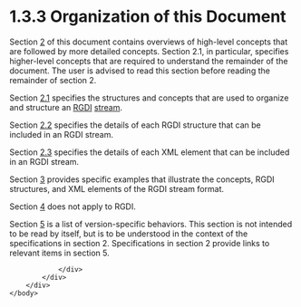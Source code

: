 <html dir="LTR" xmlns:mshelp="http://msdn.microsoft.com/mshelp" xmlns:ddue="http://ddue.schemas.microsoft.com/authoring/2003/5" xmlns:xlink="http://www.w3.org/1999/xlink" xmlns:tool="http://www.microsoft.com/tooltip">
    <head>
        <meta http-equiv="Content-Type" content="text/html; CHARSET=utf-8"></meta>
        <meta name="save" content="history"></meta>
        <title>1.3.3 Organization of this Document</title>
        <xml>
            <mshelp:toctitle title="1.3.3 Organization of this Document"></mshelp:toctitle>
            <mshelp:rltitle title="[MS-RGDI]: Organization of this Document"></mshelp:rltitle>
            <mshelp:keyword index="A" term="ba1012db-52a1-4686-9940-307b29f1f811"></mshelp:keyword>
            <mshelp:attr name="DCSext.ContentType" value="open specification"></mshelp:attr>
            <mshelp:attr name="AssetID" value="ba1012db-52a1-4686-9940-307b29f1f811"></mshelp:attr>
            <mshelp:attr name="TopicType" value="kbRef"></mshelp:attr>
            <mshelp:attr name="DCSext.Title" value="[MS-RGDI]: Organization of this Document" />
        </xml>
    </head>
    <body>
        <div id="header">
            <h1 class="heading">1.3.3 Organization of this Document</h1>
        </div>
        <div id="mainSection">
            <div id="mainBody">
                <div id="allHistory" class="saveHistory"></div>
                <div id="sectionSection0" class="section" name="collapseableSection">
                    

<p>Section <a href="94074a9a-494f-4ca3-b3d6-88c69980f028.htm">2</a>
of this document contains overviews of high-level concepts that are followed by
more detailed concepts. Section 2.1, in particular, specifies higher-level
concepts that are required to understand the remainder of the document. The
user is advised to read this section before reading the remainder of
section 2.</p>

<p>Section <a href="cea69afe-6c95-4340-ad91-8bdcb85cd796.htm">2.1</a> specifies the
structures and concepts that are used to organize and structure an <a href="557e6223-9107-4be3-9f7c-b83beb5d16fc.htm#gt_3b4b2dcd-d68b-47da-9487-52e52fc60057">RGDI</a> <a href="557e6223-9107-4be3-9f7c-b83beb5d16fc.htm#gt_f3529cd8-50da-4f36-aa0b-66af455edbb6">stream</a>.</p>

<p>Section <a href="73391ef2-f7d7-4583-8ea1-86ace8e120d6.htm">2.2</a>
specifies the details of each RGDI structure that can be included in an RGDI
stream.</p>

<p>Section <a href="38f8a1d8-1435-46a2-a50f-b9049b2bfc50.htm">2.3</a>
specifies the details of each XML element that can be included in an RGDI
stream.</p>

<p>Section <a href="f381ef5e-825a-4f4c-9e83-a0aef0e11c64.htm">3</a>
provides specific examples that illustrate the concepts, RGDI structures, and
XML elements of the RGDI stream format.</p>

<p>Section <a href="1d34143e-02a9-4797-8f84-41bcd722cb4f.htm">4</a>
does not apply to RGDI.</p>

<p>Section <a href="5f16d945-e8a0-4cc3-9547-1c8f3e568219.htm">5</a>
is a list of version-specific behaviors. This section is not intended to be
read by itself, but is to be understood in the context of the specifications in
section 2. Specifications in section 2 provide links to relevant items in
section 5.</p>


                </div>
            </div>
        </div>
    </body>
</html>